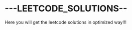 <h1>---LEETCODE_SOLUTIONS--</h1> 
<p>Here you will get the leetcode solutions in optimized way!!!</p>
